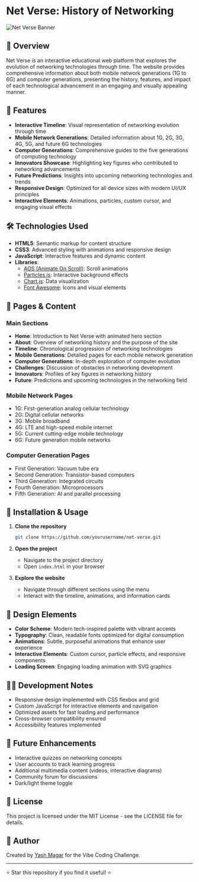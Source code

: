 # Net Verse: History of Networking

![Net Verse Banner](https://via.placeholder.com/1200x300/00ff88/000000?text=Net+Verse)

## 📡 Overview

Net Verse is an interactive educational web platform that explores the evolution of networking technologies through time. The website provides comprehensive information about both mobile network generations (1G to 6G) and computer generations, presenting the history, features, and impact of each technological advancement in an engaging and visually appealing manner.

## 🌟 Features

- **Interactive Timeline**: Visual representation of networking evolution through time
- **Mobile Network Generations**: Detailed information about 1G, 2G, 3G, 4G, 5G, and future 6G technologies
- **Computer Generations**: Comprehensive guides to the five generations of computing technology
- **Innovators Showcase**: Highlighting key figures who contributed to networking advancements
- **Future Predictions**: Insights into upcoming networking technologies and trends
- **Responsive Design**: Optimized for all device sizes with modern UI/UX principles
- **Interactive Elements**: Animations, particles, custom cursor, and engaging visual effects

## 🛠️ Technologies Used

- **HTML5**: Semantic markup for content structure
- **CSS3**: Advanced styling with animations and responsive design
- **JavaScript**: Interactive features and dynamic content
- **Libraries**:
  - [AOS (Animate On Scroll)](https://michalsnik.github.io/aos/): Scroll animations
  - [Particles.js](https://vincentgarreau.com/particles.js/): Interactive background effects
  - [Chart.js](https://www.chartjs.org/): Data visualization
  - [Font Awesome](https://fontawesome.com/): Icons and visual elements

## 📱 Pages & Content

### Main Sections
- **Home**: Introduction to Net Verse with animated hero section
- **About**: Overview of networking history and the purpose of the site
- **Timeline**: Chronological progression of networking technologies
- **Mobile Generations**: Detailed pages for each mobile network generation
- **Computer Generations**: In-depth exploration of computer evolution
- **Challenges**: Discussion of obstacles in networking development
- **Innovators**: Profiles of key figures in networking history
- **Future**: Predictions and upcoming technologies in the networking field

### Mobile Network Pages
- 1G: First-generation analog cellular technology
- 2G: Digital cellular networks
- 3G: Mobile broadband
- 4G: LTE and high-speed mobile internet
- 5G: Current cutting-edge mobile technology
- 6G: Future generation mobile networks

### Computer Generation Pages
- First Generation: Vacuum tube era
- Second Generation: Transistor-based computers
- Third Generation: Integrated circuits
- Fourth Generation: Microprocessors
- Fifth Generation: AI and parallel processing

## 🚀 Installation & Usage

1. **Clone the repository**
   ```bash
   git clone https://github.com/yourusername/net-verse.git
   ```

2. **Open the project**
   - Navigate to the project directory
   - Open `index.html` in your browser

3. **Explore the website**
   - Navigate through different sections using the menu
   - Interact with the timeline, animations, and information cards

## 🎨 Design Elements

- **Color Scheme**: Modern tech-inspired palette with vibrant accents
- **Typography**: Clean, readable fonts optimized for digital consumption
- **Animations**: Subtle, purposeful animations that enhance user experience
- **Interactive Elements**: Custom cursor, particle effects, and responsive components
- **Loading Screen**: Engaging loading animation with SVG graphics

## 👨‍💻 Development Notes

- Responsive design implemented with CSS flexbox and grid
- Custom JavaScript for interactive elements and navigation
- Optimized assets for fast loading and performance
- Cross-browser compatibility ensured
- Accessibility features implemented

## 🔮 Future Enhancements

- Interactive quizzes on networking concepts
- User accounts to track learning progress
- Additional multimedia content (videos, interactive diagrams)
- Community forum for discussions
- Dark/light theme toggle

## 📄 License

This project is licensed under the MIT License - see the LICENSE file for details.

## 👤 Author

Created by [Yash Magar](https://github.com/yashmagar01) for the Vibe Coding Challenge.

---

⭐ Star this repository if you find it useful! ⭐
